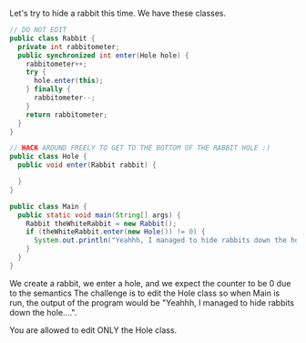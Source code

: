 Let's try to hide a rabbit this time.
We have these classes.

```java
// DO NOT EDIT
public class Rabbit {
  private int rabbitometer;
  public synchronized int enter(Hole hole) {
    rabbitometer++;
    try {
      hole.enter(this);
    } finally {
      rabbitometer--;
    }
    return rabbitometer;
  }
}
```

```java
// HACK AROUND FREELY TO GET TO THE BOTTOM OF THE RABBIT HOLE :)
public class Hole {
  public void enter(Rabbit rabbit) {

  }
}
```

```java
public class Main {
  public static void main(String[] args) {
    Rabbit theWhiteRabbit = new Rabbit();
    if (theWhiteRabbit.enter(new Hole()) != 0) {
      System.out.println("Yeahhh, I managed to hide rabbits down the hole....");
    }
  }
}
```

We create a rabbit, we enter a hole, and we expect the counter to be 0 due to the semantics
The challenge is to edit the Hole class so when Main is run, the output of the program would
be "Yeahhh, I managed to hide rabbits down the hole....".

You are allowed to edit ONLY the Hole class.